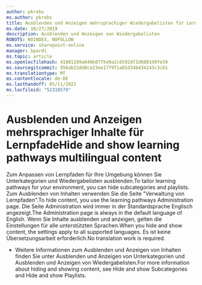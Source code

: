 ```yaml
---
author: pkrebs
ms.author: pkrebs
title: Ausblenden und Anzeigen mehrsprachiger Wiedergabelisten für Lernpfade
ms.date: 10/27/2019
description: Ausblenden und Anzeigen von Wiedergabelisten
ROBOTS: NOINDEX, NOFOLLOW
ms.service: sharepoint-online
manager: bpardi
ms.topic: article
ms.openlocfilehash: 41881289a040b0775e9a2c6592df1d6801d9fe59
ms.sourcegitcommit: 956ab22dd8ce23ee1779f1a01d34b434243c3cb1
ms.translationtype: MT
ms.contentlocale: de-DE
ms.lasthandoff: 05/11/2021
ms.locfileid: "52310579"
---
```

# <a name="hide-and-show-learning-pathways-multilingual-content"></a><span data-ttu-id="d5684-103">Ausblenden und Anzeigen mehrsprachiger Inhalte für Lernpfade</span><span class="sxs-lookup"><span data-stu-id="d5684-103">Hide and show learning pathways multilingual content</span></span> 

<span data-ttu-id="d5684-104">Zum Anpassen von Lernpfaden für Ihre Umgebung können Sie Unterkategorien und Wiedergabelisten ausblenden.</span><span class="sxs-lookup"><span data-stu-id="d5684-104">To tailor learning pathways for your environment, you can hide subcategories and playlists.</span></span> <span data-ttu-id="d5684-105">Zum Ausblenden von Inhalten verwenden Sie die Seite "Verwaltung von Lernpfaden".</span><span class="sxs-lookup"><span data-stu-id="d5684-105">To hide content, you use the learning pathways Administration page.</span></span> <span data-ttu-id="d5684-106">Die Seite Administration wird immer in der Standardsprache Englisch angezeigt.</span><span class="sxs-lookup"><span data-stu-id="d5684-106">The Administration page is always in the default language of English.</span></span> <span data-ttu-id="d5684-107">Wenn Sie Inhalte ausblenden und anzeigen, gelten die Einstellungen für alle unterstützten Sprachen.</span><span class="sxs-lookup"><span data-stu-id="d5684-107">When you hide and show content, the settings apply to all supported languages.</span></span> <span data-ttu-id="d5684-108">Es ist keine Übersetzungsarbeit erforderlich.</span><span class="sxs-lookup"><span data-stu-id="d5684-108">No translation work is required.</span></span> 

- <span data-ttu-id="d5684-109">Weitere Informationen zum Ausblenden und Anzeigen von Inhalten finden Sie unter Ausblenden und Anzeigen von Unterkategorien und Ausblenden und Anzeigen von Wiedergabelisten.</span><span class="sxs-lookup"><span data-stu-id="d5684-109">For more information about hiding and showing content, see Hide and show Subcategories and Hide and show Playlists.</span></span> 



